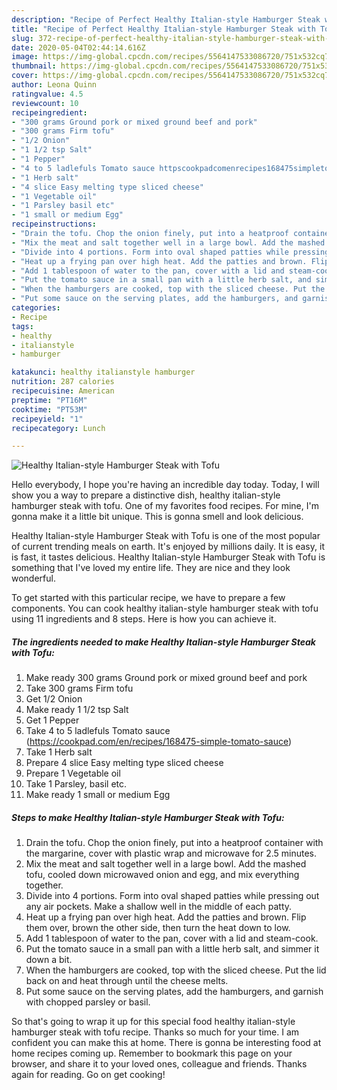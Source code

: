 ```yaml
---
description: "Recipe of Perfect Healthy Italian-style Hamburger Steak with Tofu"
title: "Recipe of Perfect Healthy Italian-style Hamburger Steak with Tofu"
slug: 372-recipe-of-perfect-healthy-italian-style-hamburger-steak-with-tofu
date: 2020-05-04T02:44:14.616Z
image: https://img-global.cpcdn.com/recipes/5564147533086720/751x532cq70/healthy-italian-style-hamburger-steak-with-tofu-recipe-main-photo.jpg
thumbnail: https://img-global.cpcdn.com/recipes/5564147533086720/751x532cq70/healthy-italian-style-hamburger-steak-with-tofu-recipe-main-photo.jpg
cover: https://img-global.cpcdn.com/recipes/5564147533086720/751x532cq70/healthy-italian-style-hamburger-steak-with-tofu-recipe-main-photo.jpg
author: Leona Quinn
ratingvalue: 4.5
reviewcount: 10
recipeingredient:
- "300 grams Ground pork or mixed ground beef and pork"
- "300 grams Firm tofu"
- "1/2 Onion"
- "1 1/2 tsp Salt"
- "1 Pepper"
- "4 to 5 ladlefuls Tomato sauce httpscookpadcomenrecipes168475simpletomatosauce"
- "1 Herb salt"
- "4 slice Easy melting type sliced cheese"
- "1 Vegetable oil"
- "1 Parsley basil etc"
- "1 small or medium Egg"
recipeinstructions:
- "Drain the tofu. Chop the onion finely, put into a heatproof container with the margarine, cover with plastic wrap and microwave for 2.5 minutes."
- "Mix the meat and salt together well in a large bowl. Add the mashed tofu, cooled down microwaved onion and egg, and mix everything together."
- "Divide into 4 portions. Form into oval shaped patties while pressing out any air pockets. Make a shallow well in the middle of each patty."
- "Heat up a frying pan over high heat. Add the patties and brown. Flip them over, brown the other side, then turn the heat down to low."
- "Add 1 tablespoon of water to the pan, cover with a lid and steam-cook."
- "Put the tomato sauce in a small pan with a little herb salt, and simmer it down a bit."
- "When the hamburgers are cooked, top with the sliced cheese. Put the lid back on and heat through until the cheese melts."
- "Put some sauce on the serving plates, add the hamburgers, and garnish with chopped parsley or basil."
categories:
- Recipe
tags:
- healthy
- italianstyle
- hamburger

katakunci: healthy italianstyle hamburger 
nutrition: 287 calories
recipecuisine: American
preptime: "PT16M"
cooktime: "PT53M"
recipeyield: "1"
recipecategory: Lunch

---
```



![Healthy Italian-style Hamburger Steak with Tofu](https://img-global.cpcdn.com/recipes/5564147533086720/751x532cq70/healthy-italian-style-hamburger-steak-with-tofu-recipe-main-photo.jpg)

Hello everybody, I hope you're having an incredible day today. Today, I will show you a way to prepare a distinctive dish, healthy italian-style hamburger steak with tofu. One of my favorites food recipes. For mine, I'm gonna make it a little bit unique. This is gonna smell and look delicious.



Healthy Italian-style Hamburger Steak with Tofu is one of the most popular of current trending meals on earth. It's enjoyed by millions daily. It is easy, it is fast, it tastes delicious. Healthy Italian-style Hamburger Steak with Tofu is something that I've loved my entire life. They are nice and they look wonderful.


To get started with this particular recipe, we have to prepare a few components. You can cook healthy italian-style hamburger steak with tofu using 11 ingredients and 8 steps. Here is how you can achieve it.

<!--inarticleads1-->

##### The ingredients needed to make Healthy Italian-style Hamburger Steak with Tofu:

1. Make ready 300 grams Ground pork or mixed ground beef and pork
1. Take 300 grams Firm tofu
1. Get 1/2 Onion
1. Make ready 1 1/2 tsp Salt
1. Get 1 Pepper
1. Take 4 to 5 ladlefuls Tomato sauce (https://cookpad.com/en/recipes/168475-simple-tomato-sauce)
1. Take 1 Herb salt
1. Prepare 4 slice Easy melting type sliced cheese
1. Prepare 1 Vegetable oil
1. Take 1 Parsley, basil etc.
1. Make ready 1 small or medium Egg




<!--inarticleads2-->

##### Steps to make Healthy Italian-style Hamburger Steak with Tofu:

1. Drain the tofu. Chop the onion finely, put into a heatproof container with the margarine, cover with plastic wrap and microwave for 2.5 minutes.
1. Mix the meat and salt together well in a large bowl. Add the mashed tofu, cooled down microwaved onion and egg, and mix everything together.
1. Divide into 4 portions. Form into oval shaped patties while pressing out any air pockets. Make a shallow well in the middle of each patty.
1. Heat up a frying pan over high heat. Add the patties and brown. Flip them over, brown the other side, then turn the heat down to low.
1. Add 1 tablespoon of water to the pan, cover with a lid and steam-cook.
1. Put the tomato sauce in a small pan with a little herb salt, and simmer it down a bit.
1. When the hamburgers are cooked, top with the sliced cheese. Put the lid back on and heat through until the cheese melts.
1. Put some sauce on the serving plates, add the hamburgers, and garnish with chopped parsley or basil.




So that's going to wrap it up for this special food healthy italian-style hamburger steak with tofu recipe. Thanks so much for your time. I am confident you can make this at home. There is gonna be interesting food at home recipes coming up. Remember to bookmark this page on your browser, and share it to your loved ones, colleague and friends. Thanks again for reading. Go on get cooking!
